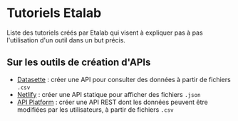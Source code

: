 # Tutoriels Etalab

Liste des tutoriels créés par Etalab qui visent à expliquer pas à pas l'utilisation d'un outil dans un but précis.

## Sur les outils de création d'APIs

- [Datasette](https://github.com/GaelleMarais/tuto-fr-datasette) : créer une API pour consulter des données à partir de fichiers `.csv`
- [Netlify](https://github.com/GaelleMarais/tuto-fr-api-netlify) : créer une API statique pour afficher des fichiers `.json`
- [API Platform](https://github.com/GaelleMarais/tuto-fr-apiplatform) : créer une API REST dont les données peuvent être modifiées par les utilisateurs, à partir de fichiers `.csv `
